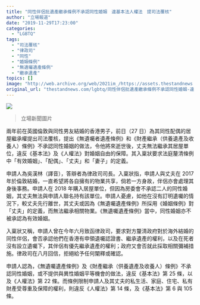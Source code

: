```yaml
---
title: "同性伴侶批遺產繼承條例不承認同性婚姻　違基本法人權法　提司法覆核"
author: "立場報道"
date: "2019-11-29T17:23:00"
categories:
  - "LGBTQ"
tags:
  - "司法覆核"
  - "律政司"
  - "同性"
  - "婚姻條例"
  - "無遺囑遺產條例"
  - "繼承遺產"
topics: []
image: "http://web.archive.org/web/2021im_/https://assets.thestandnews.com/media/photos/67298915_10161874394485265_4115147666835374080_o_JjENp20copy_yaAno.png"
original_url: "thestandnews.com/lgbtq/同性伴侶批遺產繼承條例不承認同性婚姻-違基本法人權法-提司法覆核"
---
```

![](http://web.archive.org/web/2021im_/https://assets.thestandnews.com/media/photos/67298915_10161874394485265_4115147666835374080_o_JjENp20copy_yaAno.png)
> 立場新聞圖片

兩年前在英國倫敦與同性男友結婚的香港男子，前日（27 日）為其同性配偶的居屋繼承權提出司法覆核，提出《無遺囑者遺產條例》和《財產繼承（供養遺產及收養人）條例》不承認同性婚姻的做法，令他將來逝世後，丈夫無法繼承其居屋單位，違反《基本法》及《人權法》對婚姻自由的保障。其入稟狀要求法庭釐清條例中「有效婚姻」、「配偶」、「丈夫」和「妻子」的定義。

申請人為吳漢林（譯音），答辯者為律政司司長。入稟狀指，申請人與丈夫在 2017 年於倫敦結婚，一直希望將各自擁有的物業共享，倘若一方身故，伴侶亦會處理其身後事務。申請人在 2018 年購入居屋單位，但因為房委會不承認二人的同性婚姻，其丈夫無法與申請人聯名持有該單位。申請人憂慮，如他在沒有訂明遺囑的情況下，較丈夫先行離世，其丈夫或因為《無遺囑遺產條例》所採用《婚姻條例》對「丈夫」的定義，而無法繼承相關物業。《無遺囑遺產條例》當中，同性婚姻亦不被承認為有效婚姻。

入稟狀又稱，申請人曾在今年六月致函律政司，要求對方釐清政府對於海外結婚的同性伴侶，會否承認他們在香港有申領遺囑認證書、繼承遺產的權利，以及在死者沒有設立遺囑下，其伴侶有優先繼承遺產的權利；政府又會否就此採取相關彌補措施。律政司在八月回信，拒絕給予任何闡釋或確認。

申請人認為，《無遺囑遺產條例》及《財產繼承（供養遺產及收養人）條例》不承認同性婚姻，或不提供與異性婚姻平等機會的做法，違反《基本法》第 25 條，以及《人權法》第 22 條。而條例限制申請人及其丈夫的私生活、家庭、住宅、私有財產受尊重及保障的權利，則違反《人權法》第 14 條，及《基本法》第 6 與 105 條。